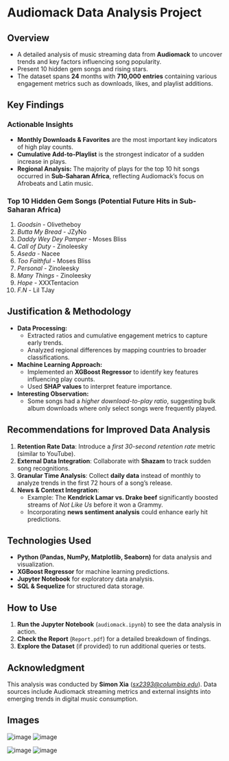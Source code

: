 # Audiomack Data Analysis Project

## Overview

- A detailed analysis of music streaming data from **Audiomack** to uncover trends and key factors influencing song popularity.
- Present 10 hidden gem songs and rising stars.
- The dataset spans **24** months with **710,000 entries** containing various engagement metrics such as downloads, likes, and playlist additions.

## Key Findings

### Actionable Insights

- **Monthly Downloads & Favorites** are the most important key indicators of high play counts.
- **Cumulative Add-to-Playlist** is the strongest indicator of a sudden increase in plays.
- **Regional Analysis:** The majority of plays for the top 10 hit songs occurred in **Sub-Saharan Africa**, reflecting Audiomack’s focus on Afrobeats and Latin music.

### Top 10 Hidden Gem Songs (Potential Future Hits in Sub-Saharan Africa)

1. *Goodsin* - Olivetheboy
2. *Butta My Bread* - JZyNo
3. *Daddy Wey Dey Pamper* - Moses Bliss
4. *Call of Duty* - Zinoleesky
5. *Aseda* - Nacee
6. *Too Faithful* - Moses Bliss
7. *Personal* - Zinoleesky
8. *Many Things* - Zinoleesky
9. *Hope* - XXXTentacion
10. *F.N* - Lil TJay

## Justification & Methodology

- **Data Processing:**
  - Extracted ratios and cumulative engagement metrics to capture early trends.
  - Analyzed regional differences by mapping countries to broader classifications.
- **Machine Learning Approach:**
  - Implemented an **XGBoost Regressor** to identify key features influencing play counts.
  - Used **SHAP values** to interpret feature importance.
- **Interesting Observation:**
  - Some songs had a *higher download-to-play ratio*, suggesting bulk album downloads where only select songs were frequently played.

## Recommendations for Improved Data Analysis

1. **Retention Rate Data**: Introduce a *first 30-second retention rate* metric (similar to YouTube).
2. **External Data Integration**: Collaborate with **Shazam** to track sudden song recognitions.
3. **Granular Time Analysis**: Collect **daily data** instead of monthly to analyze trends in the first 72 hours of a song’s release.
4. **News & Context Integration**:
   - Example: The **Kendrick Lamar vs. Drake beef** significantly boosted streams of *Not Like Us* before it won a Grammy.
   - Incorporating **news sentiment analysis** could enhance early hit predictions.

## Technologies Used

- **Python (Pandas, NumPy, Matplotlib, Seaborn)** for data analysis and visualization.
- **XGBoost Regressor** for machine learning predictions.
- **Jupyter Notebook** for exploratory data analysis.
- **SQL & Sequelize** for structured data storage.

## How to Use

1. **Run the Jupyter Notebook** (`audiomack.ipynb`) to see the data analysis in action.
2. **Check the Report** (`Report.pdf`) for a detailed breakdown of findings.
3. **Explore the Dataset** (if provided) to run additional queries or tests.

## Acknowledgment

This analysis was conducted by **Simon Xia** (*[sx2393@columbia.edu](mailto:sx2393@columbia.edu)*). Data sources include Audiomack streaming metrics and external insights into emerging trends in digital music consumption.

## Images
![image](https://github.com/user-attachments/assets/5ad5134c-c306-4f7c-8c3c-eabc4e8fe760)
![image](https://github.com/user-attachments/assets/6e80ccfc-8a46-4bbf-bcd8-cb2a8779b0bb)

![image](https://github.com/user-attachments/assets/3efa8c41-c255-4b7a-a04d-a7bf096a5fdb)
![image](https://github.com/user-attachments/assets/04f7de53-391b-42e7-9518-79db6506ad5c)


